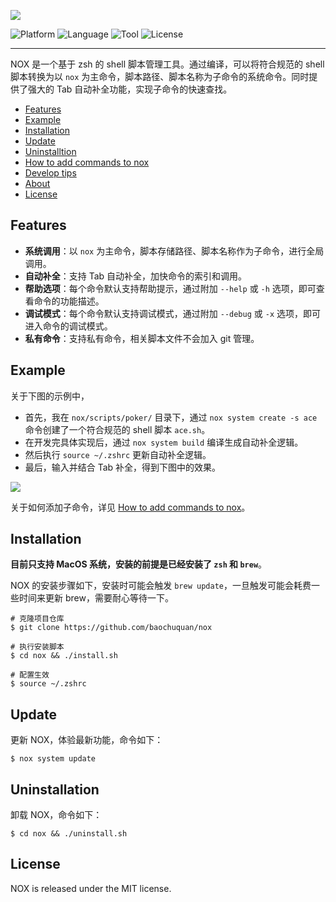 
![](https://chuquan-public-r-001.oss-cn-shanghai.aliyuncs.com/nox/nox-logo.png)

![Platform](http://img.shields.io/badge/platform-macOS-blue.svg?style=flat)
![Language](http://img.shields.io/badge/language-zsh-brightgreen.svg?style=flat)
![Tool](http://img.shields.io/badge/tool-homebrew-orange.svg?style=flat)
![License](http://img.shields.io/badge/license-MIT-red.svg?style=flat)

---

NOX 是一个基于 zsh 的 shell 脚本管理工具。通过编译，可以将符合规范的 shell 脚本转换为以 `nox` 为主命令，脚本路径、脚本名称为子命令的系统命令。同时提供了强大的 Tab 自动补全功能，实现子命令的快速查找。

- [Features](#features)
- [Example](#example)
- [Installation](#installation)
- [Update](#update)
- [Uninstalltion](#uninstallation)
- [How to add commands to nox](https://github.com/baochuquan/nox/blob/main/docs/how-to-add-commands-to-nox.md)
- [Develop tips](https://github.com/baochuquan/nox/blob/main/docs/develop-tips.md)
- [About](https://github.com/baochuquan/nox/blob/main/docs/about.md)
- [License](#license)

## Features
- **系统调用**：以 `nox` 为主命令，脚本存储路径、脚本名称作为子命令，进行全局调用。
- **自动补全**：支持 Tab 自动补全，加快命令的索引和调用。
- **帮助选项**：每个命令默认支持帮助提示，通过附加 `--help` 或 `-h` 选项，即可查看命令的功能描述。
- **调试模式**：每个命令默认支持调试模式，通过附加 `--debug` 或 `-x` 选项，即可进入命令的调试模式。
- **私有命令**：支持私有命令，相关脚本文件不会加入 git 管理。

## Example
关于下图的示例中，
- 首先，我在 `nox/scripts/poker/` 目录下，通过 `nox system create -s ace` 命令创建了一个符合规范的 shell 脚本 `ace.sh`。
- 在开发完具体实现后，通过 `nox system build` 编译生成自动补全逻辑。
- 然后执行 `source ~/.zshrc` 更新自动补全逻辑。
- 最后，输入并结合 Tab 补全，得到下图中的效果。

![](https://chuquan-public-r-001.oss-cn-shanghai.aliyuncs.com/nox/nox-poker-ace-demo.gif)

关于如何添加子命令，详见 [How to add commands to nox](https://github.com/baochuquan/nox/blob/main/docs/how-to-add-commands-to-nox.md)。

## Installation
**目前只支持 MacOS 系统，安装的前提是已经安装了 `zsh` 和 `brew`**。

NOX 的安装步骤如下，安装时可能会触发 `brew update`，一旦触发可能会耗费一些时间来更新 brew，需要耐心等待一下。

```shell
# 克隆项目仓库
$ git clone https://github.com/baochuquan/nox

# 执行安装脚本
$ cd nox && ./install.sh

# 配置生效
$ source ~/.zshrc
```

## Update
更新 NOX，体验最新功能，命令如下：

```shell
$ nox system update
```

## Uninstallation
卸载 NOX，命令如下：

```shell
$ cd nox && ./uninstall.sh
```

## License
NOX is released under the MIT license.
